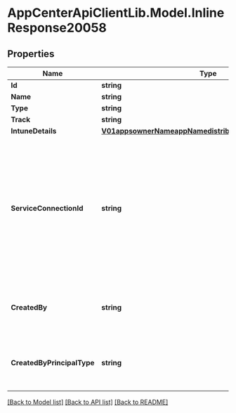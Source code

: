 # AppCenterApiClientLib.Model.InlineResponse20058
## Properties

Name | Type | Description | Notes
------------ | ------------- | ------------- | -------------
**Id** | **string** | Store id | [optional] 
**Name** | **string** | Store Name | [optional] 
**Type** | **string** | Store Type | [optional] 
**Track** | **string** | Store track | [optional] 
**IntuneDetails** | [**V01appsownerNameappNamedistributionStoresIntuneDetails**](V01appsownerNameappNamedistributionStoresIntuneDetails.md) |  | [optional] 
**ServiceConnectionId** | **string** | Id for the shared service connection. In case of Apple / GooglePlay stores, this connection will be used to connect to the Apple / Google stores in App Center. | [optional] 
**CreatedBy** | **string** | The ID of the principal that created the store. | [optional] 
**CreatedByPrincipalType** | **string** | The type of the principal that created the store. | [optional] 

[[Back to Model list]](../README.md#documentation-for-models) [[Back to API list]](../README.md#documentation-for-api-endpoints) [[Back to README]](../README.md)

